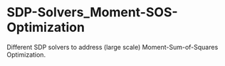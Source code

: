 # SDP-Solvers_Moment-SOS-Optimization

Different SDP solvers to address (large scale) Moment-Sum-of-Squares Optimization.
